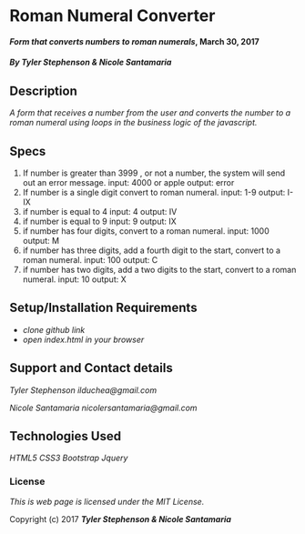 # Roman Numeral Converter

#### _**Form that converts numbers to roman numerals**_, March 30, 2017

#### _**By Tyler Stephenson & Nicole Santamaria**_

## Description
_A form that receives a number from the user and converts the number to a roman numeral using loops in the business logic of the javascript._

## Specs
1. If number is greater than 3999 , or not a number, the system will send out an error message.
	input: 4000 or apple
	output: error
2. If number is a single digit convert to roman numeral.
	input: 1-9
	output: I-IX
3. if number is equal to 4
	input: 4
	output: IV
4. if number is equal to 9
	input: 9
	output: IX
5. if number has four digits, convert to a roman numeral.
	input: 1000
	output: M
6. if number has three digits, add a fourth digit to the start, convert to a roman numeral.
  input: 100
	output: C
7. if number has two digits, add a two digits to the start, convert to a roman numeral.
    input: 10
  	output: X
## Setup/Installation Requirements

* _clone github link_
* _open index.html in your browser_


## Support and Contact details

_Tyler Stephenson_
_ilduchea@gmail.com_

_Nicole Santamaria_
_nicolersantamaria@gmail.com_

## Technologies Used

_HTML5_
_CSS3_
_Bootstrap_
_Jquery_

### License

*This is web page is licensed under the MIT License.*

Copyright (c) 2017 **_Tyler Stephenson & Nicole Santamaria_**
